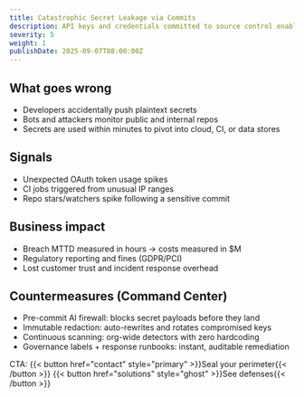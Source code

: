 ```yaml
---
title: Catastrophic Secret Leakage via Commits
description: API keys and credentials committed to source control enable immediate lateral movement—often detected by attackers before your team.
severity: 5
weight: 1
publishDate: 2025-09-07T08:00:00Z
---
```


## What goes wrong
- Developers accidentally push plaintext secrets
- Bots and attackers monitor public and internal repos
- Secrets are used within minutes to pivot into cloud, CI, or data stores

## Signals
- Unexpected OAuth token usage spikes
- CI jobs triggered from unusual IP ranges
- Repo stars/watchers spike following a sensitive commit

## Business impact
- Breach MTTD measured in hours → costs measured in $M
- Regulatory reporting and fines (GDPR/PCI)
- Lost customer trust and incident response overhead

## Countermeasures (Command Center)
- Pre-commit AI firewall: blocks secret payloads before they land
- Immutable redaction: auto-rewrites and rotates compromised keys
- Continuous scanning: org-wide detectors with zero hardcoding
- Governance labels + response runbooks: instant, auditable remediation

CTA: {{< button href="contact" style="primary" >}}Seal your perimeter{{< /button >}} {{< button href="solutions" style="ghost" >}}See defenses{{< /button >}}

